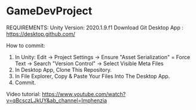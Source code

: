 # GameDevProject

REQUIREMENTS:
Unity Version: 2020.1.9.f1
Download Git Desktop App : https://desktop.github.com/

How to commit:
1) In Unity: Edit -> Project Settings -> Ensure "Asset Serialization" = Force Text -> Search "Version Control" -> Select Visible Meta Files
2) In Desktop App, Clone This Repository.
3) In File Explorer, Copy & Paste Your Files Into The Desktop App.
4) Commit.

Video tutorial: https://www.youtube.com/watch?v=qBcsczLJkUY&ab_channel=Imphenzia
